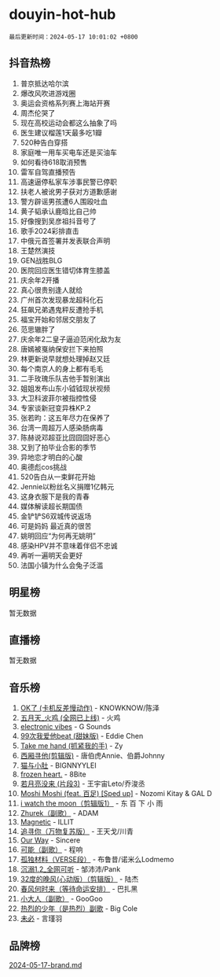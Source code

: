 # douyin-hot-hub

`最后更新时间：2024-05-17 10:01:02 +0800`

## 抖音热榜

1. 普京抵达哈尔滨
1. 爆改风吹进游戏圈
1. 奥运会资格系列赛上海站开赛
1. 周杰伦哭了
1. 现在高校运动会都这么抽象了吗
1. 医生建议榴莲1天最多吃1瓣
1. 520种告白穿搭
1. 家庭唯一用车买电车还是买油车
1. 如何看待618取消预售
1. 雷军自驾直播预告
1. 高速逼停私家车涉事民警已停职
1. 扶老人被讹男子获对方道歉感谢
1. 警方辟谣男孩遭6人围殴吐血
1. 黄子韬承认鹿晗比自己帅
1. 好像搜到吴彦祖抖音号了
1. 歌手2024彩排直击
1. 中俄元首签署并发表联合声明
1. 王楚然演技
1. GEN战胜BLG
1. 医院回应医生错切体育生膝盖
1. 庆余年2开播
1. 真心很贵别逢人就给
1. 广州首次发现暴龙超科化石
1. 狂飙兄弟遇鬼秤反遭抢手机
1. 福宝开始和邻居交朋友了
1. 范思辙胖了
1. 庆余年2二皇子逼迫范闲化敌为友
1. 唐嫣被戛纳保安拦下来拍照
1. 林更新说早就想处理掉赵又廷
1. 每个南京人的身上都有毛毛
1. 二手玫瑰乐队吉他手暂别演出
1. 姐姐发布山东小钺钺现状视频
1. 大卫科波菲尔被指控性侵
1. 专家谈新冠变异株KP.2
1. 张若昀：这五年尽力在保养了
1. 台湾一周超万人感染肠病毒
1. 陈赫说邓超亚比囧囧囧好恶心
1. 又到了拍毕业合影的季节
1. 异地恋才明白的心酸
1. 奥德彪cos挑战
1. 520告白从一束鲜花开始
1. Jennie以粉丝名义捐赠1亿韩元
1. 这身衣服下是我的青春
1. 媒体解读超长期国债
1. 金铲铲S6双城传说返场
1. 可是妈妈 最近真的很苦
1. 姚明回应“为何再无姚明”
1. 感染HPV并不意味着伴侣不忠诚
1. 再听一遍明天会更好
1. 法国小镇为什么会兔子泛滥

## 明星榜

暂无数据

## 直播榜

暂无数据

## 音乐榜

1. [OK了 (卡机反差慢动作)](https://sf5-hl-cdn-tos.douyinstatic.com/obj/tos-cn-ve-2774/osXWgLGizaDPmw9B0CIggvCFeIAAebk1YMe8jD) - KNOWKNOW/陈泽
1. [五月天_火鸡 (全网已上线)](https://sf3-cdn-tos.douyinstatic.com/obj/tos-cn-ve-2774/oEtOMSQZstjlJ4nfBEgeqN29IbWjkmDBrFtF2C) - 火鸡
1. [electronic vibes](https://sf27-cdn-tos.douyinstatic.com/obj/tos-cn-ve-2774/oMIpXkYtpBe14gZjOFMCLfhBv1zjK1O3Ztar9Q) - G Sounds
1. [99次我爱他beat (甜妹版)](https://sf5-hl-cdn-tos.douyinstatic.com/obj/tos-cn-ve-2774/ocBPCLaDWFQr2tJdQmEDjGfSYIjegYYPBQZykZ) - Eddie Chen
1. [Take me hand (抓紧我的手)](https://sf5-hl-cdn-tos.douyinstatic.com/obj/tos-cn-ve-2774/os8GB2fDQQmJZTmtomg0gHX5fBACiEgcFgEKYg) - Zy
1. [西厢寻他(剪辑版)](https://sf3-cdn-tos.douyinstatic.com/obj/tos-cn-ve-2774/oUsAVfAQKlRNxEv5qxvIB8o5qmIWUcXbzJKJhw) - 唐伯虎Annie、伯爵Johnny
1. [猫与小肚](https://sf3-cdn-tos.douyinstatic.com/obj/tos-cn-ve-2774/osZeoClMECgK8DYl6VebABgbchEtPYQjZEnRtd) - BIGNNYYLEI
1. [frozen heart.](https://sf5-hl-cdn-tos.douyinstatic.com/obj/tos-cn-ve-2774/oIIWJfyjIACZA9zQMtnJ6hQQhFC4vhCupoRBsO) - 8Bite
1. [若月亮没来 (片段3)](https://sf5-hl-cdn-tos.douyinstatic.com/obj/tos-cn-ve-2774/okfyEUsGW1B1ovJi5JiN9IjvAT2lMwA054GoEB) - 王宇宙Leto/乔浚丞
1. [Moshi Moshi (feat. 百足) [Sped up]](https://sf3-cdn-tos.douyinstatic.com/obj/tos-cn-ve-2774/ocCPFQcXJLeroaIdQLIGAoeeYM3OAUYGDguHXz) - Nozomi Kitay & GAL D
1. [i watch the moon（剪辑版1）](https://sf5-hl-cdn-tos.douyinstatic.com/obj/tos-cn-ve-2774/o0I9mSChzHZANMJIEBfkCQzzg6N5WAcVtqft9P) - 东 百 下 小 雨
1. [Zhurek（副歌）](https://sf27-cdn-tos.douyinstatic.com/obj/tos-cn-ve-2774/ooQm8FBZQDlf0btEYgVpCcSCQfrdJGBEKZYBGS) - ADAM
1. [Magnetic](https://sf5-hl-cdn-tos.douyinstatic.com/obj/tos-cn-ve-2774/oAQCYdBNZfLACGDmVFAsfAtpy32tqErgQ3XgBN) - ILLIT
1. [追寻你（万物复苏版）](https://sf5-hl-cdn-tos.douyinstatic.com/obj/tos-cn-ve-2774/oYeAZJsbjIDit9APmBg8u6uDUQnHmoCf3gbo74) - 王天戈/川青
1. [Our Way](https://sf5-hl-cdn-tos.douyinstatic.com/obj/tos-cn-ve-2774/o8tPEkQgQNCe0DPeFwZzYrbqLlnzBBrYidWkEZ) - Sincere
1. [可能（副歌）](https://sf27-cdn-tos.douyinstatic.com/obj/tos-cn-ve-2774/cde1731888894259b333569393c2fb51) - 程响
1. [孤独材料（VERSE段）](https://sf5-hl-cdn-tos.douyinstatic.com/obj/tos-cn-ve-2774/ocX7glDNHYlwFeYrGQfBZoThtvPWy8tCCEBGKQ) - 布鲁昔/诺米么Lodmemo
1. [沉溺1.2_全网可听](https://sf5-hl-cdn-tos.douyinstatic.com/obj/tos-cn-ve-2774/ok2QoiBqsWAX9McZmWiI9gAB0EzwD4Xj6yfmtH) - 邹沛沛/Pank
1. [32度的晚风(心动版）（剪辑版）](https://sf5-hl-cdn-tos.douyinstatic.com/obj/tos-cn-ve-2774/owNyabsyWdzUulxhoJfK8IBXgp0UMQAHpvGh2B) - 陆杰
1. [春风何时来（等待命运安排）](https://sf3-cdn-tos.douyinstatic.com/obj/tos-cn-ve-2774/oICBNbD3gelMfB4WgiD1KI2jQtXZE2FgHLwtsl) - 巴扎黑
1. [小大人（副歌）](https://sf5-hl-cdn-tos.douyinstatic.com/obj/tos-cn-ve-2774/oIhaDwehWhLFsVIG7QIICLLazDNGJAGg5geeb4) - GooGoo
1. [热烈的少年（是热烈）副歌](https://sf5-hl-cdn-tos.douyinstatic.com/obj/tos-cn-ve-2774/owVNI0CLDAUMtSz6TEYvfFBFL4UDFFhLfgK8fa) - Big Cole
1. [未必](https://sf3-cdn-tos.douyinstatic.com/obj/tos-cn-ve-2774/ogntQMFnKQDZUgTCYuJgfLEtleYZZFxBQqhhFB) - 言瑾羽

## 品牌榜

[2024-05-17-brand.md](2024-05-17-brand.md)
